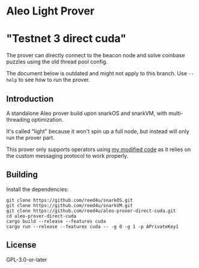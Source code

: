 # Aleo Light Prover

# "Testnet 3 direct cuda"

The prover can directly connect to the beacon node and solve coinbase puzzles using the old thread pool config.

The document below is outdated and might not apply to this branch. Use `--help` to see how to run the prover.

## Introduction

A standalone Aleo prover build upon snarkOS and snarkVM, with multi-threading optimization.

It's called "light" because it won't spin up a full node, but instead will only run the prover part.

This prover only supports operators using [my modified code](https://github.com/reed4u/snarkOS) as it relies on the custom messaging protocol to work properly.

## Building

Install the dependencies:

```
git clone https://github.com/reed4u/snarkOS.git
git clone https://github.com/reed4u/snarkVM.git
git clone https://github.com/reed4u/aleo-prover-direct-cuda.git
cd aleo-prover-direct-cuda
cargo build --release --features cuda
cargo run --release --features cuda -- -g 0 -g 1 -p APrivateKey1
```

## License

GPL-3.0-or-later
